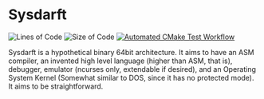 # Sysdarft
![Lines of Code](https://img.shields.io/badge/ProjectLines-10338-cyan)
![Size of Code](https://img.shields.io/badge/ProjectSize-636%20K-yellow)
[![Automated CMake Test Workflow](https://github.com/Anivice/Sysdarft/actions/workflows/CMake_GitHub_Action.yml/badge.svg)](https://github.com/Anivice/Sysdarft/actions/workflows/CMake_GitHub_Action.yml)

Sysdarft is a hypothetical binary 64bit architecture.
It aims to have an ASM compiler, an invented high level language (higher than ASM, that is),
debugger, emulator (ncurses only, extendable if desired),
and an Operating System Kernel (Somewhat similar to DOS, since it has no protected mode).
It aims to be straightforward.
